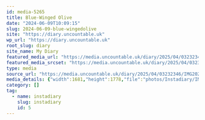 ```yaml
---
id: media-5265
title: Blue-Winged Olive
date: "2024-06-09T10:09:15"
slug: 2024-06-09-blue-wingedolive
site: "https://diary.uncountable.uk"
wp_url: "https://diary.uncountable.uk"
root_slug: diary
site_name: My Diary
featured_media_url: "https://media.uncountable.uk/diary/2025/04/03232346/IMG20240609110915-edited.webp"
featured_media_srcset: "https://media.uncountable.uk/diary/2025/04/03232346/IMG20240609110915-edited-284x300.webp 284w, https://media.uncountable.uk/diary/2025/04/03232346/IMG20240609110915-edited-968x1024.webp 968w, https://media.uncountable.uk/diary/2025/04/03232346/IMG20240609110915-edited-150x150.webp 150w, https://media.uncountable.uk/diary/2025/04/03232346/IMG20240609110915-edited-605x640.webp 605w, https://media.uncountable.uk/diary/2025/04/03232346/IMG20240609110915-edited.webp 1681w"
type: media
source_url: "https://media.uncountable.uk/diary/2025/04/03232346/IMG20240609110915-edited.webp"
media_details: {"width":1681,"height":1778,"file":"photos/Instadiary/IMG20240609110915-edited.webp","filesize":130130,"sizes":{"medium":{"file":"IMG20240609110915-edited-284x300.webp","width":284,"height":300,"filesize":15626,"mime_type":"image/webp","source_url":"https://media.uncountable.uk/diary/2025/04/03232346/IMG20240609110915-edited-284x300.webp"},"large":{"file":"IMG20240609110915-edited-968x1024.webp","width":968,"height":1024,"filesize":65076,"mime_type":"image/webp","source_url":"https://media.uncountable.uk/diary/2025/04/03232346/IMG20240609110915-edited-968x1024.webp"},"thumbnail":{"file":"IMG20240609110915-edited-150x150.webp","width":150,"height":150,"filesize":5224,"mime_type":"image/webp","source_url":"https://media.uncountable.uk/diary/2025/04/03232346/IMG20240609110915-edited-150x150.webp"},"mobwidth":{"file":"IMG20240609110915-edited-605x640.webp","width":605,"height":640,"filesize":38772,"mime_type":"image/webp","source_url":"https://media.uncountable.uk/diary/2025/04/03232346/IMG20240609110915-edited-605x640.webp"},"full":{"file":"IMG20240609110915-edited.webp","width":1681,"height":1778,"mime_type":"image/webp","source_url":"https://media.uncountable.uk/diary/2025/04/03232346/IMG20240609110915-edited.webp"}},"image_meta":{"aperture":"0","credit":"","camera":"","caption":"","created_timestamp":"0","copyright":"","focal_length":"0","iso":"0","shutter_speed":"0","title":"","orientation":"0","keywords":[]}}
category: []
tag:
  - name: instadiary
    slug: instadiary
    id: 5
---
```


